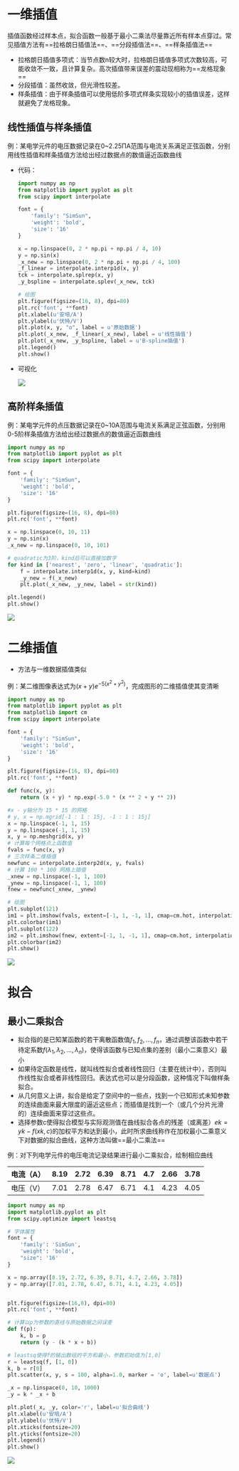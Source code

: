# 一维插值

插值函数经过样本点，拟合函数一般基于最小二乘法尽量靠近所有样本点穿过。常见插值方法有==拉格朗日插值法==、==分段插值法==、==样条插值法==

* 拉格朗日插值多项式：当节点数n较大时，拉格朗日插值多项式次数较高，可能收敛不一致，且计算复杂。高次插值带来误差的震动现相称为==龙格现象==
* 分段插值：虽然收敛，但光滑性较差。
* 样条插值：由于样条插值可以使用低阶多项式样条实现较小的插值误差，这样就避免了龙格现象。



## 线性插值与样条插值

例：某电学元件的电压数据记录在0~2.25ΠA范围与电流关系满足正弦函数，分别用线性插值和样条插值方法给出经过数据点的数值逼近函数曲线

* 代码：

    ``` python
    import numpy as np
    from matplotlib import pyplot as plt
    from scipy import interpolate
    
    font = {
        'family': "SimSun",
        'weight': 'bold',
        'size': '16'
    }
    
    x = np.linspace(0, 2 * np.pi + np.pi / 4, 10)
    y = np.sin(x)
    _x_new = np.linspace(0, 2 * np.pi + np.pi / 4, 100)
    _f_linear = interpolate.interp1d(x, y)
    tck = interpolate.splrep(x, y)
    _y_bspline = interpolate.splev(_x_new, tck)
    
    # 绘图
    plt.figure(figsize=(16, 8), dpi=80)
    plt.rc('font', **font)
    plt.xlabel(u'安培/A')
    plt.ylabel(u'伏特/V')
    plt.plot(x, y, "o", label = u'原始数据')
    plt.plot(_x_new, _f_linear(_x_new), label = u'线性插值')
    plt.plot(_x_new, _y_bspline, label = u'B-spline插值')
    plt.legend()
    plt.show()
    ```

* 可视化

    ![](http://101.133.134.12:8079/python/%E6%95%B0%E6%A8%A1/%E7%BA%BF%E6%80%A7%E6%8F%92%E5%80%BC%E5%92%8C%E6%A0%B7%E6%9D%A1%E6%8F%92%E5%80%BC.jpg)

## 高阶样条插值

例：某电学元件的点压数据记录在0~10A范围与电流关系满足正弦函数，分别用0-5阶样条插值方法给出经过数据点的数值逼近函数曲线

``` python
import numpy as np
from matplotlib import pyplot as plt
from scipy import interpolate

font = {
    'family': "SimSun",
    'weight': 'bold',
    'size': '16'
}

plt.figure(figsize=(16, 8), dpi=80)
plt.rc('font', **font)

x = np.linspace(0, 10, 11)
y = np.sin(x)
_x_new = np.linspace(0, 10, 101)

# quadratic为3阶，kind后可以直接加数字
for kind in ['nearest', 'zero', 'linear', 'quadratic']:
    f = interpolate.interp1d(x, y, kind=kind)
    _y_new = f(_x_new)
    plt.plot(_x_new, _y_new, label = str(kind))

plt.legend()
plt.show()
```

![](http://101.133.134.12:8079/python/%E6%95%B0%E6%A8%A1/%E9%AB%98%E9%98%B6%E6%A0%B7%E6%9D%A1%E6%8F%92%E5%80%BC.jpg)



# 二维插值

* 方法与一维数据插值类似

例：某二维图像表达式为$(x + y)e^{-5(x^2 + y^2)}$，完成图形的二维插值使其变清晰

``` python
import numpy as np
from matplotlib import pyplot as plt
from matplotlib import cm
from scipy import interpolate

font = {
    'family': "SimSun",
    'weight': 'bold',
    'size': '16'
}

plt.figure(figsize=(16, 8), dpi=80)
plt.rc('font', **font)

def func(x, y):
    return (x + y) * np.exp(-5.0 * (x ** 2 + y ** 2))

#x - y轴分为 15 * 15 的网格
# y, x = np.mgrid[-1 : 1 : 15j, -1 : 1 : 15j]
x = np.linspace(-1, 1, 15)
y = np.linspace(-1, 1, 15)
x, y = np.meshgrid(x, y)
# 计算每个网格点上函数值
fvals = func(x, y)
# 三次样条二维插值
newfunc = interpolate.interp2d(x, y, fvals)
# 计算 100 * 100 网格上插值
_xnew = np.linspace(-1, 1, 100)
_ynew = np.linspace(-1, 1, 100)
fnew = newfunc(_xnew, _ynew)

# 绘图
plt.subplot(121)
im1 = plt.imshow(fvals, extent=[-1, 1, -1, 1], cmap=cm.hot, interpolation='nearest', origin='lower')
plt.colorbar(im1)
plt.subplot(122)
im2 = plt.imshow(fnew, extent=[-1, 1, -1, 1], cmap=cm.hot, interpolation='nearest', origin='lower')
plt.colorbar(im2)
plt.show()
```

![](http://101.133.134.12:8079/python/%E6%95%B0%E6%A8%A1/%E4%BA%8C%E7%BB%B4%E6%8F%92%E5%80%BC.jpg)



# 拟合

## 最小二乘拟合

* 拟合指的是已知某函数的若干离散函数值$f_1, f_2,...,f_n$，通过调整该函数中若干待定系数$f(\lambda _1, \lambda_2,...,\lambda_n)$，使得该函数与已知点集的差别（最小二乘意义）最小
* 如果待定函数是线性，就叫线性拟合或者线性回归（主要在统计中），否则叫作线性拟合或者非线性回归。表达式也可以是分段函数，这种情况下叫做样条拟合。
* 从几何意义上讲，拟合是给定了空间中的一些点，找到一个已知形式未知参数的连续曲面来最大限度的逼近这些点；而插值是找到一个（或几个分片光滑的）连续曲面来穿过这些点。
* 选择参数c使得拟合模型与实际观测值在曲线拟合各点的残差（或离差）$ek = yk-f(xk,c)$的加权平方和达到最小，此时所求曲线称作在加权最小二乘意义下对数据的拟合曲线，这种方法叫做==最小二乘法==

例：对下列电学元件的电压电流记录结果进行最小二乘拟合，绘制相应曲线

| 电流（A） | 8.19 | 2.72 | 6.39 | 8.71 | 4.7  | 2.66 | 3.78 |
| --------- | ---- | ---- | ---- | ---- | ---- | ---- | ---- |
| 电压（V） | 7.01 | 2.78 | 6.47 | 6.71 | 4.1  | 4.23 | 4.05 |

``` python
import numpy as np
import matplotlib.pyplot as plt
from scipy.optimize import leastsq

# 字体属性
font = { 
    'family': 'SimSun',
    'weight': 'bold',
    "size": '16'
}

x = np.array([8.19, 2.72, 6.39, 8.71, 4.7, 2.66, 3.78])
y = np.array([7.01, 2.78, 6.47, 6.71, 4.1, 4.23, 4.05])


plt.figure(figsize=(16,8), dpi=80)
plt.rc('font', **font)

# 计算以p为参数的直线与原始数据之间误差
def f(p):
    k, b = p
    return (y - (k * x + b))

# leastsq使得f的输出数组的平方和最小，参数初始值为[1,0]
r = leastsq(f, [1, 0])
k, b = r[0]
plt.scatter(x, y, s = 100, alpha=1.0, marker = 'o', label=u'数据点')

_x = np.linspace(0, 10, 1000)
_y = k * _x + b

plt.plot(_x, _y, color='r', label=u'拟合曲线')
plt.xlabel(u'安培/A')
plt.ylabel(u'伏特/V')
plt.xticks(fontsize=20)
plt.yticks(fontsize=20)
plt.legend()
plt.show()
```

![](http://101.133.134.12:8079/python/%E6%95%B0%E6%A8%A1/%E6%9C%80%E5%B0%8F%E4%BA%8C%E4%B9%98%E6%8B%9F%E5%90%88.jpg)